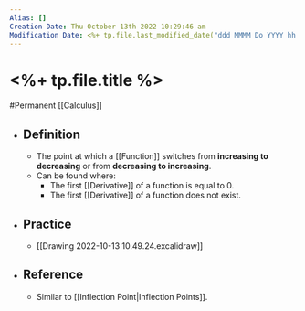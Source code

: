 ```yaml
---
Alias: []
Creation Date: Thu October 13th 2022 10:29:46 am 
Modification Date: <%+ tp.file.last_modified_date("ddd MMMM Do YYYY hh:mm:ss a") %>
---
```

# <%+ tp.file.title %>
#Permanent [[Calculus]]

- ## Definition
	- The point at which a [[Function]] switches from **increasing to decreasing** or from **decreasing to increasing**.
	- Can be found where:
		- The first [[Derivative]] of a function is equal to 0.
		- The first [[Derivative]] of a function does not exist.
- ## Practice
	- [[Drawing 2022-10-13 10.49.24.excalidraw]]
- ## Reference
	- Similar to [[Inflection Point|Inflection Points]].
